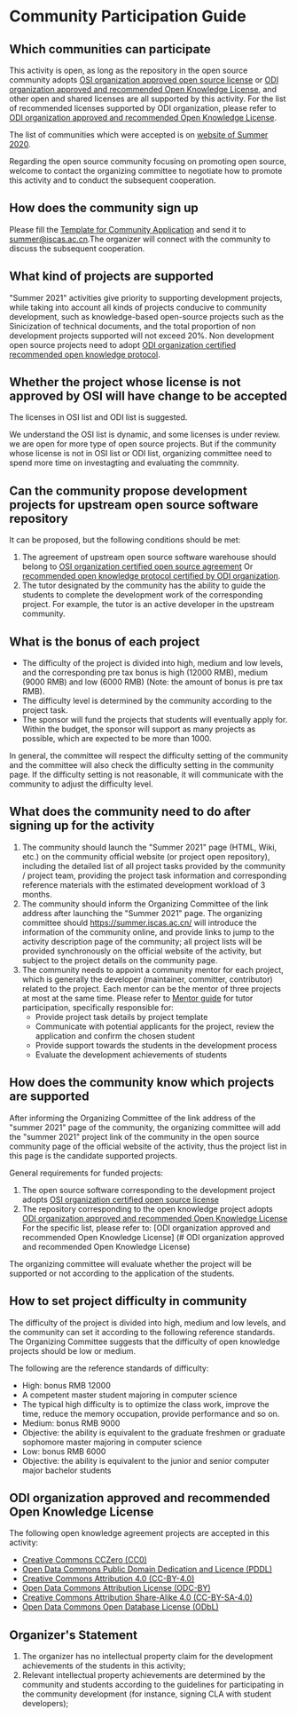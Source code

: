 # Community Participation Guide

## Which communities can participate

This activity is open, as long as the repository in the open source community adopts [OSI organization approved open source license](https://opensource.org/licenses) or [ODI organization approved and recommended Open Knowledge License](https://opendefinition.org/licenses/), and other open and shared licenses are all supported by this activity.
For the list of recommended licenses supported by ODI organization, please refer to [ODI organization approved and recommended Open Knowledge License](#odi-organization-approved-and-recommended-open-knowledge-license).

The list of communities which were accepted is on [website of Summer 2020](https://isrc.iscas.ac.cn/summer2020/#/organisations).

Regarding the open source community focusing on promoting open source, welcome to contact the organizing committee to negotiate how to promote this activity and to conduct the subsequent cooperation.

## How does the community sign up

Please fill the [Template for Community Application](./assets/template-for-community-application.txt) and send it to [summer@iscas.ac.cn](mailto:summer@iscas.ac.cn).The organizer will connect with the community to discuss the subsequent cooperation.

## What kind of projects are supported

"Summer 2021" activities give priority to supporting development projects, while taking into account all kinds of projects conducive to community development, such as knowledge-based open-source projects such as the Sinicization of technical documents, and the total proportion of non development projects supported will not exceed 20%. Non development open source projects need to adopt [ODI organization certified recommended open knowledge protocol](#odi-organization-approved-and-recommended-open-knowledge-license).

## Whether the project whose license is not approved by OSI will have change to be accepted

The licenses in OSI list and ODI list is suggested.

We understand the OSI list is dynamic, and some licenses is under review. we are open for more type of open source projects. But if the community whose license is not in OSI list or ODI list, organizing committee need to spend more time on investagting and evaluating the commnity.

## Can the community propose development projects for upstream open source software repository

It can be proposed, but the following conditions should be met:

1. The agreement of upstream open source software warehouse should belong to [OSI organization certified open source agreement](https://opensource.org/licenses) Or  [recommended open knowledge protocol certified by ODI organization](#odi-organization-approved-and-recommended-open-knowledge-license).
2. The tutor designated by the community has the ability to guide the students to complete the development work of the corresponding project. For example, the tutor is an active developer in the upstream community.

## What is the bonus of each project

- The difficulty of the project is divided into high, medium and low levels, and the corresponding pre tax bonus is high (12000 RMB), medium (9000 RMB) and low (6000 RMB) (Note: the amount of bonus is pre tax RMB).
- The difficulty level is determined by the community according to the project task.
- The sponsor will fund the projects that students will eventually apply for. Within the budget, the sponsor will support as many projects as possible, which are expected to be more than 1000.

In general, the committee will respect the difficulty setting of the community and the committee will also check the difficulty setting in the community page. If the difficulty setting is not reasonable, it will communicate with the community to adjust the difficulty level.

## What does the community need to do after signing up for the activity

1. The community should launch the "Summer 2021" page (HTML, Wiki, etc.) on the community official website (or project open repository), including the detailed list of all project tasks provided by the community / project team, providing the project task information and corresponding reference materials with the estimated development workload of 3 months.
2. The community should inform the Organizing Committee of the link address after launching the "Summer 2021" page. The organizing committee should <https://summer.iscas.ac.cn/> will introduce the information of the community online, and provide links to jump to the activity description page of the community; all project lists will be provided synchronously on the official website of the activity, but subject to the project details on the community page.
3. The community needs to appoint a community mentor for each project, which is generally the developer (maintainer, committer, contributor) related to the project. Each mentor can be the mentor of three projects at most at the same time. Please refer to [Mentor guide](mentor.md) for tutor participation, specifically responsible for:
   - Provide project task details by project template
   - Communicate with potential applicants for the project, review the application and confirm the chosen student
   - Provide support towards the students in the development process
   - Evaluate the development achievements of students

## How does the community know which projects are supported

After informing the Organizing Committee of the link address of the "summer 2021" page of the community, the organizing committee will add the "summer 2021" project link of the community in the open source community page of the official website of the activity, thus the project list in this page is the candidate supported projects.

General requirements for funded projects:

1. The open source software corresponding to the development project adopts [OSI organization certified open source license](https://opensource.org/licenses)
2. The repository corresponding to the open knowledge project adopts [ODI organization approved and recommended Open Knowledge License](https://opendefinition.org/licenses/) For the specific list, please refer to: [ODI organization approved and recommended Open Knowledge License] (# ODI organization approved and recommended Open Knowledge License)

The organizing committee will evaluate whether the project will be supported or not according to the application of the students.

## How to set project difficulty in community

The difficulty of the project is divided into high, medium and low levels, and the community can set it according to the following reference standards. The Organizing Committee suggests that the difficulty of open knowledge projects should be low or medium.

The following are the reference standards of difficulty:

- High: bonus RMB 12000
- A competent master student majoring in computer science
- The typical high difficulty is to optimize the class work, improve the time, reduce the memory occupation, provide performance and so on.
- Medium: bonus RMB 9000
- Objective: the ability is equivalent to the graduate freshmen or graduate sophomore master majoring in computer science
- Low: bonus RMB 6000
- Objective: the ability is equivalent to the junior and senior computer major bachelor students

## ODI organization approved and recommended Open Knowledge License

The following open knowledge agreement projects are accepted in this activity:

- [Creative Commons CCZero (CC0)](https://opendefinition.org/licenses/cc-zero)
- [Open Data Commons Public Domain Dedication and Licence (PDDL)](https://opendefinition.org/licenses/odc-pddl)
- [Creative Commons Attribution 4.0 (CC-BY-4.0)](https://opendefinition.org/licenses/cc-by)
- [Open Data Commons Attribution License (ODC-BY)](https://opendefinition.org/licenses/odc-by)
- [Creative Commons Attribution Share-Alike 4.0 (CC-BY-SA-4.0)](https://opendefinition.org/licenses/cc-by-sa)
- [Open Data Commons Open Database License (ODbL)](https://opendefinition.org/licenses/odc-odbl)

## Organizer's Statement

1. The organizer has no intellectual property claim for the development achievements of the students in this activity;
2. Relevant intellectual property achievements are determined by the community and students according to the guidelines for participating in the community development (for instance, signing CLA with student developers);
